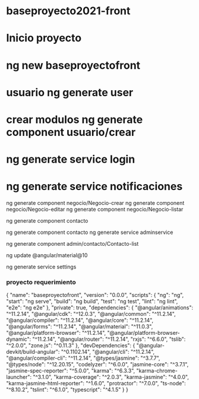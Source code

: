 # baseproyecto2021-front

# Inicio proyecto
# ng new baseproyectofront
# usuario ng generate user
# crear modulos ng generate component usuario/crear

# ng generate service login

# ng generate service notificaciones



ng generate component negocio/Negocio-crear
ng generate component negocio/Negocio-editar
ng generate component negocio/Negocio-listar

ng generate component contacto


ng generate component contacto
ng generate service adminservice


ng generate component admin/contacto/Contacto-list


ng update @angular/material@10


ng generate service settings


### proyecto requerimiento 
{
  "name": "baseproyectofront",
  "version": "0.0.0",
  "scripts": {
    "ng": "ng",
    "start": "ng serve",
    "build": "ng build",
    "test": "ng test",
    "lint": "ng lint",
    "e2e": "ng e2e"
  },
  "private": true,
  "dependencies": {
    "@angular/animations": "^11.2.14",
    "@angular/cdk": "^12.0.3",
    "@angular/common": "^11.2.14",
    "@angular/compiler": "^11.2.14",
    "@angular/core": "^11.2.14",
    "@angular/forms": "^11.2.14",
    "@angular/material": "^11.0.3",
    "@angular/platform-browser": "^11.2.14",
    "@angular/platform-browser-dynamic": "^11.2.14",
    "@angular/router": "^11.2.14",
    "rxjs": "^6.6.0",
    "tslib": "^2.0.0",
    "zone.js": "^0.11.3"
  },
  "devDependencies": {
    "@angular-devkit/build-angular": "^0.1102.14",
    "@angular/cli": "^11.2.14",
    "@angular/compiler-cli": "^11.2.14",
    "@types/jasmine": "^3.7.7",
    "@types/node": "^12.20.15",
    "codelyzer": "^6.0.0",
    "jasmine-core": "^3.7.1",
    "jasmine-spec-reporter": "^5.0.0",
    "karma": "^6.3.3",
    "karma-chrome-launcher": "^3.1.0",
    "karma-coverage": "^2.0.3",
    "karma-jasmine": "^4.0.0",
    "karma-jasmine-html-reporter": "^1.6.0",
    "protractor": "^7.0.0",
    "ts-node": "^8.10.2",
    "tslint": "^6.1.0",
    "typescript": "^4.1.5"
  }
}
